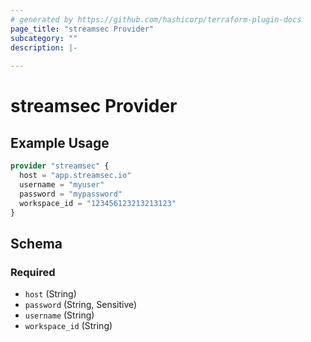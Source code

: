 ```yaml
---
# generated by https://github.com/hashicorp/terraform-plugin-docs
page_title: "streamsec Provider"
subcategory: ""
description: |-
  
---
```


# streamsec Provider



## Example Usage

```terraform
provider "streamsec" {
  host = "app.streamsec.io"
  username = "myuser"
  password = "mypassword"
  workspace_id = "123456123213213123"
}
```

<!-- schema generated by tfplugindocs -->
## Schema

### Required

- `host` (String)
- `password` (String, Sensitive)
- `username` (String)
- `workspace_id` (String)
